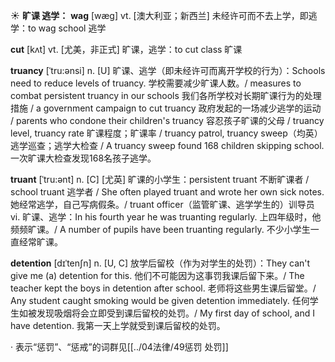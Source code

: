 ☀ <span class="category">**旷课 逃学：**</span>
<span class="vocabulary">**wag**</span> [wæɡ] 
<span class="definition">vt. [澳大利亚；新西兰] 未经许可而不去上学，即逃学：</span>to wag school 逃学

<span class="vocabulary">**cut**</span> [kʌt] 
<span class="definition">vt. [尤美，非正式] 旷课，逃学：</span>to cut class 旷课
           
<span class="vocabulary">**truancy**</span> [ˈtru:ənsi]
<span class="definition">n. [U] 旷课、逃学（即未经许可而离开学校的行为）：</span>Schools need to reduce levels of truancy. 学校需要减少旷课人数。/ measures to combat persistent truancy in our schools 我们各所学校对长期旷课行为的处理措施 / a government campaign to cut truancy 政府发起的一场减少逃学的运动 / parents who condone their children's truancy 容忍孩子旷课的父母 / truancy level, truancy rate 旷课程度；旷课率 / truancy patrol, truancy sweep（均英）逃学巡查；逃学大检查 / A truancy sweep found 168 children skipping school. 一次旷课大检查发现168名孩子逃学。
                      
<span class="vocabulary">**truant**</span> [ˈtru:ənt]
<span class="definition">n. [C] [尤英] 旷课的小学生：</span>persistent truant 不断旷课者 / school truant 逃学者 / She often played truant and wrote her own sick notes. 她经常逃学，自己写病假条。/ truant officer（监管旷课、逃学学生的）训导员 <span class="definition">vi. 旷课、逃学：</span>In his fourth year he was truanting regularly. 上四年级时，他频频旷课。/ A number of pupils have been truanting regularly. 不少小学生一直经常旷课。

<span class="vocabulary">**detention**</span> [dɪˈtenʃn]
<span class="definition">n. [U, C] 放学后留校（作为对学生的处罚）：</span>They can't give me (a) detention for this. 他们不可能因为这事罚我课后留下来。/ The teacher kept the boys in detention after school. 老师将这些男生课后留堂。/ Any student caught smoking would be given detention immediately. 任何学生如被发现吸烟将会立即受到课后留校的处罚。/ My first day of school, and I have detention. 我第一天上学就受到课后留校的处罚。

· 表示“惩罚”、“惩戒”的词群见[[../04法律/49惩罚 处罚]]

